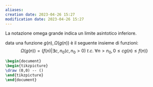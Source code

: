 ```yaml
---
aliases: 
creation date: 2023-04-26 15:27
modification date: 2023-04-26 15:27
---
```


La notazione omega grande indica un limite asintotico inferiore.

data una funzione $g(n), \Omega(g(n))$ è il seguente insieme di funzioni:
$$ \Omega(g(n)) = \{ f(n) | \exists c, n_{0}(c,n_{0} > 0) \ t.c.\ \forall n > n_{0}, 0 \leq cg(n) \leq f(n) \} $$
```tikz
\begin{document}
\begin{tikzpicture}
\draw (0,0) -- ()
\end{tikzpicture}
\end{document}
```



